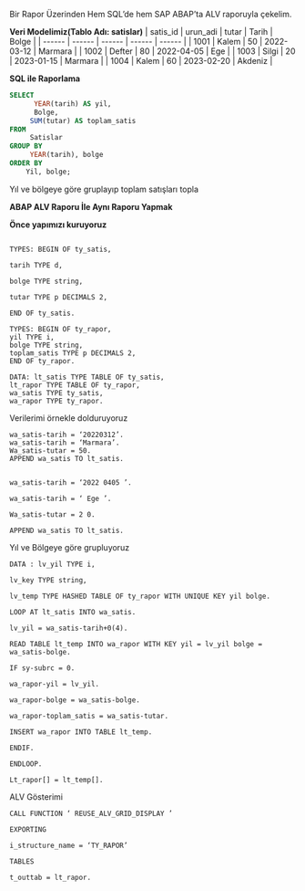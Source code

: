 


Bir Rapor Üzerinden Hem SQL’de hem SAP ABAP’ta ALV raporuyla çekelim. 

**Veri Modelimiz(Tablo Adı: satislar)**
 | satis_id | urun_adi | tutar | Tarih | Bolge |
| ------ | ------ | ------ | ------ | ------ |
| 1001 | Kalem | 50 | 2022-03-12 | Marmara |
| 1002 | Defter | 80 | 2022-04-05 | Ege |
| 1003 | Silgi | 20 | 2023-01-15 | Marmara |
| 1004 | Kalem | 60 | 2023-02-20 | Akdeniz |



**SQL ile Raporlama** 

```sql
SELECT 
      YEAR(tarih) AS yil,
      Bolge,
     SUM(tutar) AS toplam_satis
FROM
     Satislar
GROUP BY 
     YEAR(tarih), bolge
ORDER BY
    Yil, bolge;

```

Yıl ve bölgeye göre gruplayıp toplam satışları topla 

**ABAP ALV Raporu İle Aynı Raporu Yapmak** 

**Önce yapımızı kuruyoruz** 
```abap

TYPES: BEGIN OF ty_satis, 

tarih TYPE d, 

bolge TYPE string, 

tutar TYPE p DECIMALS 2, 

END OF ty_satis. 

TYPES: BEGIN OF ty_rapor, 
yil TYPE i, 
bolge TYPE string, 
toplam_satis TYPE p DECIMALS 2, 
END OF ty_rapor. 

DATA: lt_satis TYPE TABLE OF ty_satis, 
lt_rapor TYPE TABLE OF ty_rapor, 
wa_satis TYPE ty_satis, 
wa_rapor TYPE ty_rapor.
```

Verilerimi örnekle dolduruyoruz 
```abap
wa_satis-tarih = ‘20220312’. 
wa_satis-tarih = ‘Marmara’. 
Wa_satis-tutar = 50. 
APPEND wa_satis TO lt_satis. 


wa_satis-tarih = ‘2022 0405 ’. 

wa_satis-tarih = ‘ Ege ’. 

Wa_satis-tutar = 2 0. 

APPEND wa_satis TO lt_satis. 

```
Yıl ve Bölgeye göre grupluyoruz 
```abap
DATA : lv_yil TYPE i, 

lv_key TYPE string, 

lv_temp TYPE HASHED TABLE OF ty_rapor WITH UNIQUE KEY yil bolge. 

LOOP AT lt_satis INTO wa_satis. 

lv_yil = wa_satis-tarih+0(4). 

READ TABLE lt_temp INTO wa_rapor WITH KEY yil = lv_yil bolge = wa_satis-bolge. 

IF sy-subrc = 0. 

wa_rapor-yil = lv_yil. 

wa_rapor-bolge = wa_satis-bolge. 

wa_rapor-toplam_satis = wa_satis-tutar. 

INSERT wa_rapor INTO TABLE lt_temp. 

ENDIF. 

ENDLOOP. 

Lt_rapor[] = lt_temp[]. 

```
ALV Gösterimi 
```abap
CALL FUNCTION ‘ REUSE_ALV_GRID_DISPLAY ’ 

EXPORTING 

i_structure_name = ‘TY_RAPOR’ 

TABLES 

t_outtab = lt_rapor. 

```

